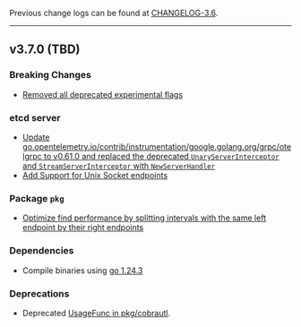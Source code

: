 
Previous change logs can be found at [CHANGELOG-3.6](https://github.com/etcd-io/etcd/blob/main/CHANGELOG/CHANGELOG-3.6.md).

---

## v3.7.0 (TBD)

### Breaking Changes

- [Removed all deprecated experimental flags](https://github.com/etcd-io/etcd/pull/19959)

### etcd server

- [Update go.opentelemetry.io/contrib/instrumentation/google.golang.org/grpc/otelgrpc to v0.61.0 and replaced the deprecated `UnaryServerInterceptor` and `StreamServerInterceptor` with `NewServerHandler`](https://github.com/etcd-io/etcd/pull/20017)
- [Add Support for Unix Socket endpoints](https://github.com/etcd-io/etcd/pull/19760)

### Package `pkg`

- [Optimize find performance by splitting intervals with the same left endpoint by their right endpoints](https://github.com/etcd-io/etcd/pull/19768)

### Dependencies

- Compile binaries using [go 1.24.3](https://github.com/etcd-io/etcd/pull/19908)

### Deprecations

- Deprecated [UsageFunc in pkg/cobrautl](https://github.com/etcd-io/etcd/pull/18356).
